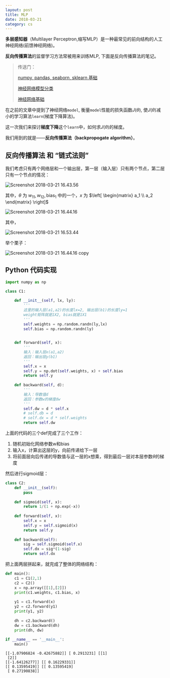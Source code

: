 ```yaml
---
layout: post
title: MLP
date: 2018-03-21
category: cs
---
```


**多层感知器**（Multilayer Perceptron,缩写MLP）是一种最常见的前向结构的人工神经网络(前馈神经网络)。

**反向传播算法**的监督学习方法常被用来训练MLP, 下面是反向传播算法的笔记。

> 传送门：
>
> [numpy, pandas, seaborn, sklearn 基础](http://liuxin21.com/python,%20cs/2018/03/12/sklearn.html)
> 
> [神经网络模型分类](http://ibillxia.github.io/blog/2013/03/24/classes-of-neural-networks/)
>
> [神经网络基础](http://liuxin21.com/ai/2018/03/18/ai.html)



在之前的文章中提到了神经网络`model`, 衡量`model`性能的损失函数$J(\theta)$, 使$J(\theta)$减小的学习算法`learn`(梯度下降算法)。

这一次我们来探讨**梯度下降**这个`learn`中，如何求$J(\theta)$的梯度。

我们用到的就是——**反向传播算法（backpropogate algorithm）**。

## 反向传播算法 和 “链式法则”

我们考虑只有两个网络层和一个输出层，第一层（输入层）只有两个节点，第二层只有一个节点的情况：

![Screenshot 2018-03-21 16.43.56](https://i.imgur.com/lPgoVkz.png)

其中，$\theta$ 为 $w_{11}, w_{12}, \mathrm{bias}_1$ 中的一个，$x$ 为
$\left[
\begin{matrix}
a_1 \\
a_2 
\end{matrix}
\right]$

![Screenshot 2018-03-21 16.44.16](https://i.imgur.com/GFY4Jy7.png)

其中，

![Screenshot 2018-03-21 16.53.44](https://i.imgur.com/MG2BDUZ.png)

举个栗子：

![Screenshot 2018-03-21 16.44.16 copy](https://i.imgur.com/ObTOvDi.png)

## Python 代码实现


```python
import numpy as np
```


```python
class C1:
    
    def __init__(self, lx, ly):
        '''
        这里的输入层(a1,a2)的长度lx=2, 输出层(b1)的长度ly=1
        weight矩阵就是1X2, bias就是1X1 
        '''   
        self.weights = np.random.randn(ly,lx)
        self.bias = np.random.randn(ly)
    

    def forward(self, x):
        '''
        输入：输入层x(a1,a2)
        返回：输出层y(b1)
        '''
        self.x = x
        self.y = np.dot(self.weights, x) + self.bias
        return self.y
    
    def backward(self, d):
        '''
        输入：导数值d
        返回：参数w的梯度dw
        '''
        self.dw = d * self.x
        # self.db = d
        # self.dx = d * self.weights
        return self.dw
```

上面的代码的三个def完成了三个工作：
1. 随机初始化网络参数w和bias
2. 输入x，计算出这层的y，向前传递给下一层
3. 将前面层向后传递的导数值与这一层的x想乘，得到最后一层对本层参数$\theta$的梯度

然后进行sigmoid层：


```python
class C2:
    def __init__(self):
        pass
    
    def sigmoid(self, x):
        return 1/(1 + np.exp(-x))
    
    def forward(self, x):
        self.x = x
        self.y = self.sigmoid(x)
        return self.y
    
    def backward(self):
        sig = self.sigmoid(self.x)
        self.dx = sig*(1-sig)
        return self.dx
```

把上面两层拼起来，就完成了整体的网络结构：


```python
def main():
    c1 = C1(2,1)
    c2 = C2()
    x = np.array([[1],[2]])
    print(c1.weights, c1.bias, x)
    
    y1 = c1.forward(x)
    y2 = c2.forward(y1)
    print(y1, y2)
    
    dh = c2.backward()
    dw = c1.backward(dh)
    print(dh, dw)
    
if __name__ == '__main__':
    main()
```

    [[-1.07906824 -0.42675882]] [ 0.2913231] [[1]
     [2]]
    [[-1.64126277]] [[ 0.16229331]]
    [[ 0.13595419]] [[ 0.13595419]
     [ 0.27190838]]
